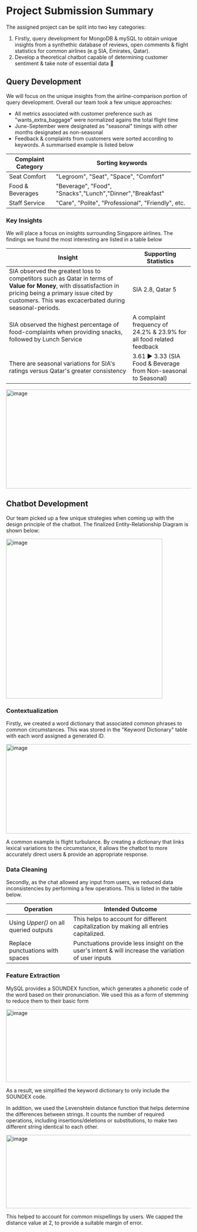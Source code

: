 # Project Submission Summary
The assigned project can be split into two key categories:
1. Firstly, query development for MongoDB & mySQL to obtain unique insights from a synthethic database of reviews, open comments & flight statistics for common airlines (e.g SIA, Emirates, Qatar).
2. Develop a theoretical chatbot capable of determining customer sentiment & take note of essential data 🤖

## Query Development 
We will focus on the unique insights from the airline-comparison portion of query development. Overall our team took a few unique approaches:

- All metrics associated with customer preference such as "wants_extra_baggage" were normalized agains the total flight time
- June-September were designated as "seasonal" timings with other months designated as non-seasonal
- Feedback & complaints from customers were sorted according to keywords. A summarised example is listed below

| Complaint Category | Sorting keywords|
|----------|----------|
| Seat Comfort  | "Legroom", "Seat", "Space", "Comfort"  | 
| Food & Beverages    | "Beverage", "Food", "Snacks","Lunch","Dinner","Breakfast"  | 
|Staff Service| "Care", "Polite", "Professional", "Friendly", etc.|

### Key Insights
We will place a focus on insights surrounding Singapore airlines. The findings we found the most interesting are listed in a table below

| Insight | Supporting Statistics |
|----------|----------|
| SIA observed the greatest loss to competitors such as Qatar in terms of **Value for Money**, with dissatisfaction in pricing being a primary issue cited by customers. This was excacerbated during seasonal-periods.| SIA 2.8, Qatar 5|
| SIA observed the highest percentage of food-complaints when providing snacks, followed by Lunch Service| A complaint frequency of 24.2% & 23.9% for all food related feedback|
| There are seasonal variations for SIA's ratings versus Qatar's greater consistency| 3.61 ▶️ 3.33 (SIA Food & Beverage from Non-seasonal to Seasonal) |

<img width="767" height="270" alt="image" alignment = "middle" src="https://github.com/user-attachments/assets/389a5cb8-bbc3-4465-9142-2c0b6cffaf2b" />

## Chatbot Development
Our team picked up a few unique strategies when coming up with the design principle of the chatbot. The finalized Entity-Relationship Diagram is shown below:

<img width="426" height="436" alt="image" src="https://github.com/user-attachments/assets/0b92bbb3-5933-43a5-a10a-9a46b2e8cfb0" />

### Contextualization 
Firstly, we created a word dictionary that associated common phrases to common circumstances. This was stored in the "Keyword Dictionary" table with each word assigned a generated ID. 

<img width="551" height="244" alt="image" src="https://github.com/user-attachments/assets/91cec7bf-495a-4941-8fb6-e4b7d8f81792" />

A common example is flight turbulance. By creating a dictionary that links lexical variations to the circumstance, it allows the chatbot to more accurately direct users & provide an appropriate response.

### Data Cleaning
Secondly, as the chat allowed any input from users, we reduced data inconsistencies by performing a few operations. This is listed in the table below.

| Operation | Intended Outcome |
|----------|----------|
| Using *Upper()* on all queried outputs| This helps to account for different capitalization by making all entries capitalized.|
| Replace punctuations with spaces | Punctuations provide less insight on the user's intent & will increase the variation of user inputs|

### Feature Extraction
MySQL provides a SOUNDEX function, which generates a phonetic code of the word based on their pronunciation. We used this as a form of stemming to reduce them to their basic form

<img width="562" height="199" alt="image" src="https://github.com/user-attachments/assets/63d286e0-8a1a-4d92-9346-9e9b35edd8a7" />

As a result, we simplified the keyword dictionary to only include the SOUNDEX code.

In addition, we used the Levenshtein distance function that helps determine the differences between strings. It counts the number of required operations, including insertions/deletions or substitutions, to make two different string identical to each other. 

<img width="564" height="200" alt="image" src="https://github.com/user-attachments/assets/e0e23dfd-6c95-451d-bf9c-cb1306e0c52a" />

This helped to account for common mispellings by users. We capped the distance value at 2, to provide a suitable margin of error. 





